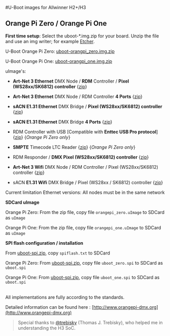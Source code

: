 #U-Boot images for Allwinner H2+/H3
## Orange Pi Zero / Orange Pi One

**First time setup**: Select the uboot-*.img.zip for your board. Unzip the file and use an img writer; for example [Etcher](https://etcher.io).

U-Boot Orange Pi Zero: [uboot-orangpi_zero.img.zip](https://github.com/vanvught/h3dmx512-zip/blob/master/uboot-orangpi_zero.img.zip?raw=true)

U-Boot Orange Pi One: [uboot-orangpi_one.img.zip](https://github.com/vanvught/h3dmx512-zip/blob/master/uboot-orangpi_one.img.zip?raw=true) 

uImage's:


- **Art-Net 3 Ethernet** DMX Node / **RDM** Controller / **Pixel (WS28xx/SK6812) controller** {[zip](https://github.com/vanvught/h3dmx512-zip/blob/master/opi_emac_artnet_dmx.zip?raw=true)}
- **Art-Net 3 Ethernet** DMX Node / RDM Controller **4 Ports** {[zip](https://github.com/vanvught/h3dmx512-zip/blob/master/opi_emac_artnet_dmx_multi.zip?raw=true)}

-  **sACN E1.31 Ethernet** DMX Bridge / **Pixel (WS28xx/SK6812) controller** {[zip](https://github.com/vanvught/h3dmx512-zip/blob/master/opi_emac_e131_dmx.zip?raw=true)}
-  **sACN E1.31 Ethernet** DMX Bridge **4 Ports** {[zip](https://github.com/vanvught/h3dmx512-zip/blob/master/opi_emac_e131_dmx_multi.zip?raw=true)}

- RDM Controller with USB [Compatible with **Enttec USB Pro protocol**] {[zip](https://github.com/vanvught/h3dmx512-zip/blob/master/opi_dmx_usb_pro.zip?raw=true)}  {*Orange Pi Zero only*}

- **SMPTE** Timecode LTC Reader {[zip](https://github.com/vanvught/h3dmx512-zip/blob/master/opi_ltc_reader.zip?raw=true)}   {*Orange Pi Zero only*}
- RDM Responder / **DMX Pixel (WS28xx/SK6812) controller** {[zip](https://github.com/vanvught/h3dmx512-zip/blob/master/h3_rdm_responder.zip?raw=true)}

- **Art-Net 3 Wifi** DMX Node / RDM Controller / Pixel (WS28xx/SK6812) controller {[zip](https://github.com/vanvught/h3dmx512-zip/blob/master/h3_wifi_artnet_dmx.zip?raw=true)}
- sACN **E1.31 Wifi** DMX Bridge  / Pixel (WS28xx / SK6812) controller {[zip](https://github.com/vanvught/h3dmx512-zip/blob/master/h3_wifi_e131_dmx.zip?raw=true)}


Current limitation Ethernet versions: All nodes must be in the same network 

**SDCard uImage**

Orange Pi Zero: From the zip file, copy file `orangepi_zero.uImage` to SDCard as `uImage`

Orange Pi One: From the zip file, copy file `orangepi_one.uImage` to SDCard as `uImage`

**SPI flash configuration / installation**

From [uboot-spi.zip](https://github.com/vanvught/h3dmx512-zip/blob/master/uboot-spi.zip?raw=true), copy `spiflash.txt` to SDCard

Orange Pi Zero: From [uboot-spi.zip](https://github.com/vanvught/h3dmx512-zip/blob/master/uboot-spi.zip?raw=true), copy file `uboot_zero.spi` to SDCard as `uboot.spi`

Orange Pi One: From [uboot-spi.zip](https://github.com/vanvught/h3dmx512-zip/blob/master/uboot-spi.zip?raw=true), copy file `uboot_one.spi` to SDCard as `uboot.spi`

<br>
All implementations are fully according to the standards.

Detailed information can be found here : [http://www.orangepi-dmx.org](http://www.orangepi-dmx.org)

> Special thanks to [@trebisky](https://github.com/trebisky/orangepi) (Thomas J. Trebisky), who helped me in understanding the H3 SoC. 